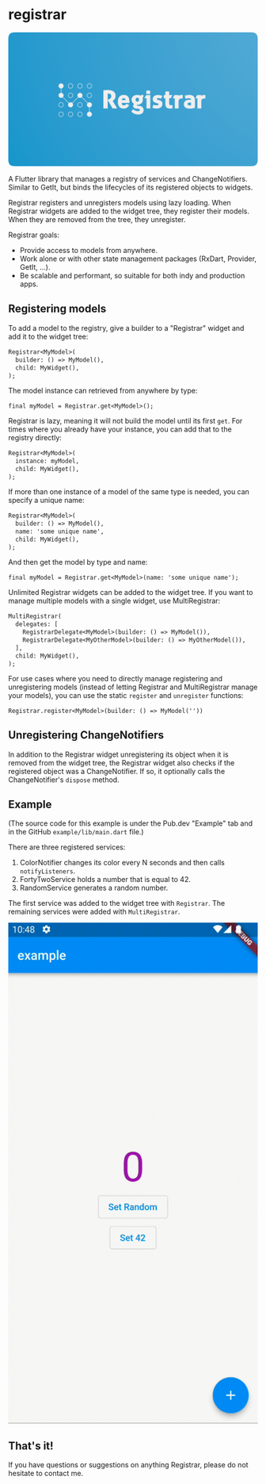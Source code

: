 # registrar

![registrar logo](https://github.com/buttonsrtoys/registrar/blob/main/assets/RegistrarLogo.png)

A Flutter library that manages a registry of services and ChangeNotifiers. Similar to GetIt, but binds the lifecycles of its registered objects to widgets.

Registrar registers and unregisters models using lazy loading. When Registrar widgets are added to the widget tree, they register their models. When they are removed from the tree, they unregister.

Registrar goals:
- Provide access to models from anywhere.
- Work alone or with other state management packages (RxDart, Provider, GetIt, ...).
- Be scalable and performant, so suitable for both indy and production apps.

## Registering models

To add a model to the registry, give a builder to a "Registrar" widget and add it to the widget tree:

    Registrar<MyModel>(
      builder: () => MyModel(),
      child: MyWidget(),
    );

The model instance can retrieved from anywhere by type:

    final myModel = Registrar.get<MyModel>();

Registrar is lazy, meaning it will not build the model until its first `get`. For times where you already have your instance, you can add that to the registry directly:

    Registrar<MyModel>(
      instance: myModel,
      child: MyWidget(),
    );

If more than one instance of a model of the same type is needed, you can specify a unique name:

    Registrar<MyModel>(
      builder: () => MyModel(),
      name: 'some unique name',
      child: MyWidget(),
    );

And then get the model by type and name:

    final myModel = Registrar.get<MyModel>(name: 'some unique name');

Unlimited Registrar widgets can be added to the widget tree. If you want to manage multiple models with a single widget, use MultiRegistrar:

    MultiRegistrar(
      delegates: [
        RegistrarDelegate<MyModel>(builder: () => MyModel()),
        RegistrarDelegate<MyOtherModel>(builder: () => MyOtherModel()),
      ],
      child: MyWidget(),
    );

For use cases where you need to directly manage registering and unregistering models (instead of letting Registrar and MultiRegistrar manage your models), you can use the static `register` and `unregister` functions:

    Registrar.register<MyModel>(builder: () => MyModel(''))

## Unregistering ChangeNotifiers

In addition to the Registrar widget unregistering its object when it is removed from the widget tree, the Registrar widget also checks if the registered object was a ChangeNotifier. If so, it optionally calls the ChangeNotifier's `dispose` method.

## Example
(The source code for this example is under the Pub.dev "Example" tab and in the GitHub `example/lib/main.dart` file.)

There are three registered services:
1. ColorNotifier changes its color every N seconds and then calls `notifyListeners`.
2. FortyTwoService holds a number that is equal to 42.
3. RandomService generates a random number.

The first service was added to the widget tree with `Registrar`. The remaining services were added with `MultiRegistrar`.

![example](https://github.com/buttonsrtoys/registrar/blob/main/example/example.gif)

## That's it! 

If you have questions or suggestions on anything Registrar, please do not hesitate to contact me.